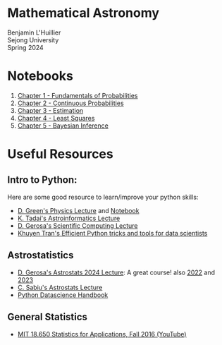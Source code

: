 # Mathematical Astronomy
Benjamin L'Huillier  
Sejong University  
Spring 2024  

# Notebooks
1. [Chapter 1 - Fundamentals of Probabilities](Notebooks/Chap_1_Exercises.ipynb)
2. [Chapter 2 - Continuous Probabilities](Notebooks/Chap2_Exercises.ipynb)
3. [Chapter 3 - Estimation](Notebooks/Chap_3_Estimation.ipynb)
4. [Chapter 4 - Least Squares](Notebooks/Lecture_4_Least_Squares_exercises.ipynb)
5. [Chapter 5 - Bayesian Inference](Notebooks/Chap_5_Bayesian_exercise.ipynb)

# Useful Resources

## Intro to Python: 

Here are some good resource to learn/improve your python skills:

* [D. Green's Physics Lecture](https://github.com/drgreen/Physics_39) and [Notebook](https://drgreen.github.io/Phys39-book/intro.html) 
* [K. Tadai's Astroinformatics Lecture](https://github.com/kinoshitadaisuke/ncu_astroinformatics_202209)
* [D. Gerosa's Scientific Computing Lecture](https://github.com/dgerosa/scientificcomputing_bicocca_2023)
* [Khuyen Tran's Efficient Python tricks and tools for data scientists](https://github.com/khuyentran1401/Efficient_Python_tricks_and_tools_for_data_scientists)


## Astrostatistics 

* [D. Gerosa's Astrostats 2024 Lecture](https://github.com/dgerosa/astrostatistics_bicocca_2024): A great course! also [2022](https://github.com/dgerosa/astrostatistics_bicocca_2022) and [2023](https://github.com/dgerosa/astrostatistics_bicocca_2023)
* [C. Sabiu's Astrostats Lecture](https://github.com/csabiu/Astrostatistics/)
* [Python Datascience Handbook](https://jakevdp.github.io/PythonDataScienceHandbook/)

## General Statistics
* [MIT 18.650 Statistics for Applications, Fall 2016 (YouTube)](https://www.youtube.com/watch?v=VPZD_aij8H0&list=PLUl4u3cNGP60uVBMaoNERc6knT_MgPKS0)

